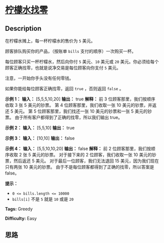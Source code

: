 # [柠檬水找零][title]

## Description

在柠檬水摊上，每一杯柠檬水的售价为 `5` 美元。

顾客排队购买你的产品，（按账单 `bills` 支付的顺序）一次购买一杯。

每位顾客只买一杯柠檬水，然后向你付 `5` 美元、`10` 美元或 `20` 美元。你必须给每个顾客正确找零，也就是说净交易是每位顾客向你支付 `5`
美元。

注意，一开始你手头没有任何零钱。

如果你能给每位顾客正确找零，返回 `true` ，否则返回 `false` 。

**示例 1：**
            **输入：** [5,5,5,10,20]    **输出：** true    **解释：** 前 3 位顾客那里，我们按顺序收取 3 张 5 美元的钞票。    第 4 位顾客那里，我们收取一张 10 美元的钞票，并返还 5 美元。    第 5 位顾客那里，我们找还一张 10 美元的钞票和一张 5 美元的钞票。    由于所有客户都得到了正确的找零，所以我们输出 true。    

**示例 2：**
            **输入：** [5,5,10]    **输出：** true    

**示例 3：**
            **输入：** [10,10]    **输出：** false    

**示例 4：**
            **输入：** [5,5,10,10,20]    **输出：** false    **解释：**    前 2 位顾客那里，我们按顺序收取 2 张 5 美元的钞票。    对于接下来的 2 位顾客，我们收取一张 10 美元的钞票，然后返还 5 美元。    对于最后一位顾客，我们无法退回 15 美元，因为我们现在只有两张 10 美元的钞票。    由于不是每位顾客都得到了正确的找零，所以答案是 false。    



**提示：**

  * `0 <= bills.length <= 10000`
  * `bills[i]` 不是 `5` 就是 `10` 或是 `20` 


**Tags:** Greedy

**Difficulty:** Easy

## 思路

[title]: https://leetcode-cn.com/problems/lemonade-change
